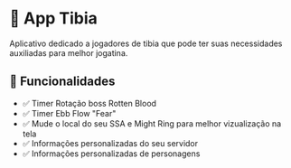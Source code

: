 # 🚀 App Tibia

Aplicativo dedicado a jogadores de tibia que pode ter suas necessidades auxiliadas para melhor jogatina.

## 📌 Funcionalidades

- ✅ Timer Rotação boss Rotten Blood
- ✅ Timer Ebb Flow "Fear"
- ✅ Mude o local do seu SSA e Might Ring para melhor vizualização na tela
- ✅ Informações personalizadas do seu servidor
- ✅ Informações personalizadas de personagens
